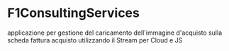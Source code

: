 # F1ConsultingServices

applicazione per gestione del caricamento dell'immagine d'acquisto sulla scheda fattura acquisto utilizzando il Stream per Cloud e JS
